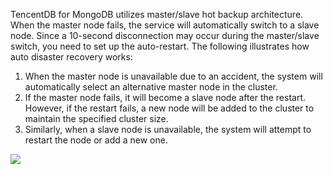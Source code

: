 TencentDB for MongoDB utilizes master/slave hot backup architecture. When the master node fails, the service will automatically switch to a slave node. Since a 10-second disconnection may occur during the master/slave switch, you need to set up the auto-restart. The following illustrates how auto disaster recovery works:
1. When the master node is unavailable due to an accident, the system will automatically select an alternative master node in the cluster.
2. If the master node fails, it will become a slave node after the restart. However, if the restart fails, a new node will be added to the cluster to maintain the specified cluster size.
3. Similarly, when a slave node is unavailable, the system will attempt to restart the node or add a new one. <br>

![](https://mc.qcloudimg.com/static/img/5cdada2069c890c3ba44486641413d20/zidongrongzai.png)

